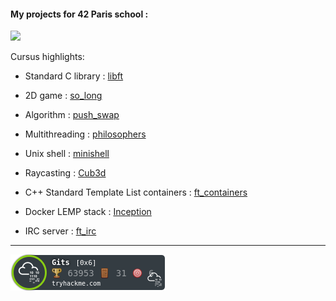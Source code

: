 ####    My projects for 42 Paris school :

[![](https://user-images.githubusercontent.com/91064070/163729175-916568ec-64e7-4a67-a126-ccedf9abffa6.png)](https://github.com/ThePush/42_cursus)

Cursus highlights:

* Standard C library : [libft](https://github.com/ThePush/42_cursus/tree/master/Libft)

* 2D game : [so_long](https://github.com/ThePush/42_cursus/tree/master/so_long)

* Algorithm : [push_swap](https://github.com/ThePush/42_cursus/tree/master/push_swap)

* Multithreading : [philosophers](https://github.com/ThePush/42_cursus/tree/master/philosophers)

* Unix shell : [minishell](https://github.com/ThePush/42_cursus/tree/master/minishell)

* Raycasting : [Cub3d](https://github.com/ThePush/42_cursus/tree/master/Cub3d)

* C++ Standard Template List containers : [ft_containers](https://github.com/ThePush/42_cursus/tree/master/ft_containers)

* Docker LEMP stack : [Inception](https://github.com/ThePush/42_cursus/tree/master/Inception)

* IRC server : [ft_irc](https://github.com/ThePush/42_cursus/tree/master/ft_irc)

***

[![](https://raw.githubusercontent.com/ThePush/ThePush/main/assets/thm_propic.png)](https://tryhackme.com/p/Gits)
